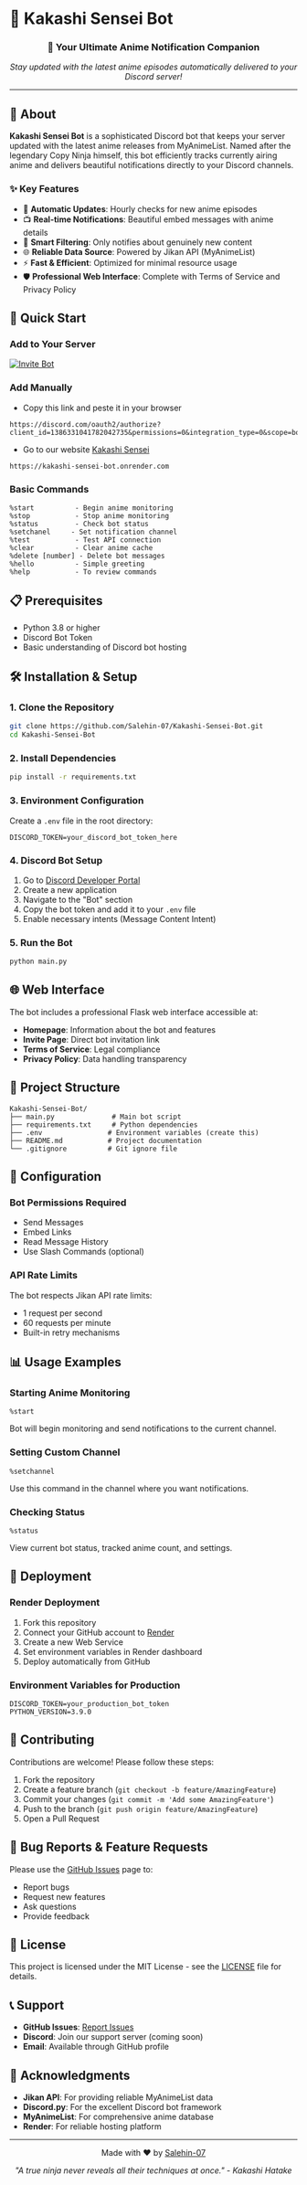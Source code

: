 # 🍥 Kakashi Sensei Bot

<div align="center">
  <h3>🎌 Your Ultimate Anime Notification Companion</h3>
  <p><em>Stay updated with the latest anime episodes automatically delivered to your Discord server!</em></p>
</div>

---

## 📖 About

**Kakashi Sensei Bot** is a sophisticated Discord bot that keeps your server updated with the latest anime releases from MyAnimeList. Named after the legendary Copy Ninja himself, this bot efficiently tracks currently airing anime and delivers beautiful notifications directly to your Discord channels.

### ✨ Key Features

- 🔄 **Automatic Updates**: Hourly checks for new anime episodes
- 📺 **Real-time Notifications**: Beautiful embed messages with anime details
- 🎯 **Smart Filtering**: Only notifies about genuinely new content
- 🌐 **Reliable Data Source**: Powered by Jikan API (MyAnimeList)
- ⚡ **Fast & Efficient**: Optimized for minimal resource usage
- 🛡️ **Professional Web Interface**: Complete with Terms of Service and Privacy Policy

## 🚀 Quick Start

### Add to Your Server
[![Invite Bot](https://encrypted-tbn0.gstatic.com/images?q=tbn:ANd9GcS4QwbkUJoui5W95abZaxCiJlyvErxYZLVSiA&usqp=CAU)](https://discord.com/oauth2/authorize?client_id=1386331041782042735&permissions=0&integration_type=0&scope=bot)

### Add Manually 

- Copy this link and peste it in your browser

```
https://discord.com/oauth2/authorize?client_id=1386331041782042735&permissions=0&integration_type=0&scope=bot
```
- Go to our website [Kakashi Sensei](https://kakashi-sensei-bot.onrender.com)

```
https://kakashi-sensei-bot.onrender.com
```

### Basic Commands
```
%start          - Begin anime monitoring
%stop           - Stop anime monitoring
%status         - Check bot status
%setchanel     - Set notification channel
%test           - Test API connection
%clear          - Clear anime cache
%delete [number] - Delete bot messages
%hello          - Simple greeting
%help           - To review commands 
```

## 📋 Prerequisites

- Python 3.8 or higher
- Discord Bot Token
- Basic understanding of Discord bot hosting

## 🛠️ Installation & Setup

### 1. Clone the Repository
```bash
git clone https://github.com/Salehin-07/Kakashi-Sensei-Bot.git
cd Kakashi-Sensei-Bot
```

### 2. Install Dependencies
```bash
pip install -r requirements.txt
```

### 3. Environment Configuration
Create a `.env` file in the root directory:
```env
DISCORD_TOKEN=your_discord_bot_token_here
```

### 4. Discord Bot Setup
1. Go to [Discord Developer Portal](https://discord.com/developers/applications)
2. Create a new application
3. Navigate to the "Bot" section
4. Copy the bot token and add it to your `.env` file
5. Enable necessary intents (Message Content Intent)

### 5. Run the Bot
```bash
python main.py
```

## 🌐 Web Interface

The bot includes a professional Flask web interface accessible at:
- **Homepage**: Information about the bot and features
- **Invite Page**: Direct bot invitation link
- **Terms of Service**: Legal compliance
- **Privacy Policy**: Data handling transparency

## 📁 Project Structure

```
Kakashi-Sensei-Bot/
├── main.py              # Main bot script
├── requirements.txt     # Python dependencies
├── .env                # Environment variables (create this)
├── README.md           # Project documentation
└── .gitignore          # Git ignore file
```

## 🔧 Configuration

### Bot Permissions Required
- Send Messages
- Embed Links
- Read Message History
- Use Slash Commands (optional)

### API Rate Limits
The bot respects Jikan API rate limits:
- 1 request per second
- 60 requests per minute
- Built-in retry mechanisms

## 📊 Usage Examples

### Starting Anime Monitoring
```
%start
```
Bot will begin monitoring and send notifications to the current channel.

### Setting Custom Channel
```
%setchannel
```
Use this command in the channel where you want notifications.

### Checking Status
```
%status
```
View current bot status, tracked anime count, and settings.

## 🚀 Deployment

### Render Deployment
1. Fork this repository
2. Connect your GitHub account to [Render](https://render.com)
3. Create a new Web Service
4. Set environment variables in Render dashboard
5. Deploy automatically from GitHub

### Environment Variables for Production
```env
DISCORD_TOKEN=your_production_bot_token
PYTHON_VERSION=3.9.0
```

## 🤝 Contributing

Contributions are welcome! Please follow these steps:

1. Fork the repository
2. Create a feature branch (`git checkout -b feature/AmazingFeature`)
3. Commit your changes (`git commit -m 'Add some AmazingFeature'`)
4. Push to the branch (`git push origin feature/AmazingFeature`)
5. Open a Pull Request

## 🐛 Bug Reports & Feature Requests

Please use the [GitHub Issues](https://github.com/Salehin-07/Kakashi-Sensei-Bot/issues) page to:
- Report bugs
- Request new features
- Ask questions
- Provide feedback

## 📄 License

This project is licensed under the MIT License - see the [LICENSE](https://github.com/Salehin-07/Kakashi-Sensei-Bot/blob/main/LICENSE) file for details.

## 📞 Support

- **GitHub Issues**: [Report Issues](https://github.com/Salehin-07/Kakashi-Sensei-Bot/issues)
- **Discord**: Join our support server (coming soon)
- **Email**: Available through GitHub profile

## 🙏 Acknowledgments

- **Jikan API**: For providing reliable MyAnimeList data
- **Discord.py**: For the excellent Discord bot framework
- **MyAnimeList**: For comprehensive anime database
- **Render**: For reliable hosting platform

---

<div align="center">
  <p>Made with ❤️ by <a href="https://github.com/Salehin-07">Salehin-07</a></p>
  <p><em>"A true ninja never reveals all their techniques at once." - Kakashi Hatake</em></p>
</div>

